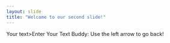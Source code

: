 ```yaml
---
layout: slide
title: "Welcome to our second slide!"
---
```

Your text>Enter Your Text Buddy:
Use the left arrow to go back!
